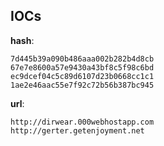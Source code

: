 
## IOCs

__hash__:

```text
7d445b39a090b486aaa002b282b4d8cb
67e7e8600a57e9430a43bf8c5f98c6bd
ec9dcef04c5c89d6107d23b0668cc1c1
1ae2e46aac55e7f92c72b56b387bc945
```
__url__:

```text
http://dirwear.000webhostapp.com
http://gerter.getenjoyment.net
```